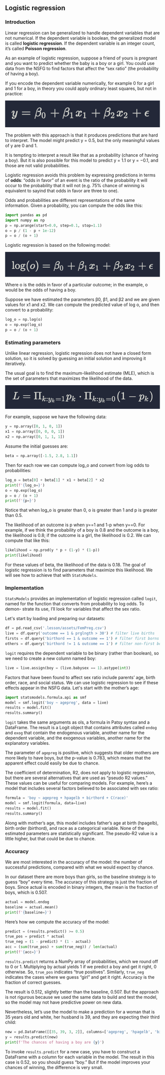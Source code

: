 ## Logistic regression

### Introduction

Linear regression can be generalized to handle dependent variables that are not numerical. If the dependent variable is boolean, the generalized model is called __logistic regression__. If the dependent variable is an integer count, it’s called __Poisson regression__.

As an example of logistic regression, suppose a friend of yours is pregnant and you want to predict whether the baby is a boy or a girl. You could use data from the NSFG to find factors that affect the “sex ratio” (the probability of having a boy).

If you encode the dependent variable numerically, for example 0 for a girl and 1 for a boy, in theory you could apply ordinary least squares, but not in practice:

![Linear model](assets/regression.png)

The problem with this approach is that it produces predictions that are hard to interpret. The model might predict y = 0.5, but the only meaningful values of y are 0 and 1.

It is tempting to interpret a result like that as a probability (chance of having a boy). But it is also possible for this model to predict y = 1.1 or y = −0.1, and those are not valid probabilities.

Logistic regression avoids this problem by expressing predictions in terms of __odds__: “odds in favor” of an event is the ratio of the probability it will occur to the probability that it will not (e.g. 75% chance of winning is equivalent to sayind that odds in favor are three to one).

Odds and probabilities are different representations of the same information. Given a probability, you can compute the odds like this:

```python
import pandas as pd
import numpy as np
p = np.arange(start=0.0, step=0.1, stop=1.1)
o = p / (1 - p + 1e-12)
p = o / (o + 1)
```

Logistic regression is based on the following model:

![Linear model](assets/log_regression.png)

Where o is the odds in favor of a particular outcome; in the example, o would be the odds of having a boy.

Suppose we have estimated the parameters β0, β1, and β2 and we are given values for x1 and x2. We can compute the predicted value of log o, and then convert to a probability:

```python
log_o = np.log(o)
o = np.exp(log_o)
p = o / (o + 1)
```

### Estimating parameters

Unlike linear regression, logistic regression does not have a closed form solution, so it is solved by guessing an initial solution and improving it iteratively.

The usual goal is to find the maximum-likelihood estimate (MLE), which is the set of parameters that maximizes the likelihood of the data.

![Likelihood function](assets/likelihood.png)

For example, suppose we have the following data:

```python
y = np.array([0, 1, 0, 1])
x1 = np.array([0, 0, 0, 1])
x2 = np.array([0, 1, 1, 1])
```

Assume the initial guesses are:
```python
beta = np.array([-1.5, 2.8, 1.1])
```

Then for each row we can compute log_o and convert from log odds to probabilities:

```python
log_o = beta[0] + beta[1] * x1 + beta[2] * x2
print(f'{log_o=}')
o = np.exp(log_o)
p = o / (o + 1)
print(f'{p=}')
```

Notice that when log_o is greater than 0, o is greater than 1 and p is greater than 0.5.

The likelihood of an outcome is p when y==1 and 1-p when y==0. For example, if we think the probability of a boy is 0.8 and the outcome is a boy, the likelihood is 0.8; if the outcome is a girl, the likelihood is 0.2. We can compute that like this:

```python
likelihood = np.prod(y * p + (1-y) * (1-p))
print(likelihood)
```

For these values of beta, the likelihood of the data is 0.18. The goal of logistic regression is to find parameters that maximize this likelihood. We will see how to achieve that with `StatsModels`.

### Implementation

`StatsModels` provides an implementation of logistic regression called `logit`, named for the function that converts from probability to log odds. To demon- strate its use, I’ll look for variables that affect the sex ratio.

Let's start by loading and preparing our datasets:

```python
df = pd.read_csv('.lesson/assets/FemPreg.csv')
live = df.query('outcome == 1 & prglngth > 30') # filter live births
firsts = df.query('birthord == 1 & outcome == 1') # filter first borns
others = df.query('birthord != 1 & outcome == 1') # filter non-first borns
```

`logit` requires the dependent variable to be binary (rather than boolean), so we need to create a new column named boy:

```python
live = live.assign(boy = (live.babysex == 1).astype(int))
```

Factors that have been found to affect sex ratio include parents’ age, birth order, race, and social status. We can use logistic regression to see if these effects appear in the NSFG data. Let's start with the mother’s age:

```python
import statsmodels.formula.api as smf
model = smf.logit('boy ~ agepreg', data = live)
results = model.fit()
results.summary()
```

`logit` takes the same arguments as ols, a formula in Patsy syntax and a DataFrame. The result is a Logit object that contains attributes called `endog` and `exog` that contain the endogenous variable, another name for the dependent variable, and the exogenous variables, another name for the explanatory variables.

The parameter of `agepreg` is positive, which suggests that older mothers are more likely to have boys, but the p-value is 0.783, which means that the apparent effect could easily be due to chance.

The coefficient of determination, R2, does not apply to logistic regression, but there are several alternatives that are used as “pseudo R2 values.” These values can be useful for comparing models. For example, here’s a model that includes several factors believed to be associated with sex ratio:

```python
formula = 'boy ~ agepreg + hpagelb + birthord + C(race)'
model = smf.logit(formula, data=live)
results = model.fit()
results.summary()
```

Along with mother’s age, this model includes father’s age at birth (hpagelb), birth order (birthord), and race as a categorical variable. None of the estimated parameters are statistically significant. The pseudo-R2 value is a little higher, but that could be due to chance.

### Accuracy

We are most interested in the accuracy of the model: the number of successful predictions, compared with what we would expect by chance.

In our dataset there are more boys than girls, so the baseline strategy is to guess “boy” every time. The accuracy of this strategy is just the fraction of boys. Since actual is encoded in binary integers, the mean is the fraction of boys, which is 0.507.

```python
actual = model.endog
baseline = actual.mean()
print(f'{baseline=}')
```

Here’s how we compute the accuracy of the model:

```python
predict = (results.predict() >= 0.5)
true_pos = predict * actual
true_neg = (1 - predict) * (1 - actual)
acc = (sum(true_pos) + sum(true_neg)) / len(actual)
print(f'{acc=}')
```

`results.predict` returns a NumPy array of probabilities, which we round off to 0 or 1. Multiplying by actual yields 1 if we predict a boy and get it right, 0 otherwise. So, `true_pos` indicates “true positives”. Similarly, `true_neg` indicates the cases where we guess “girl” and get it right. Accuracy is the fraction of correct guesses.

The result is 0.512, slightly better than the baseline, 0.507. But the approach is not rigurous because we used the same data to build and test the model, so the model may not have predictive power on new data.

Nevertheless, let’s use the model to make a prediction for a woman that is 35 years old and white, her husband is 39, and they are expecting their third child:

```python
new = pd.DataFrame([[35, 39, 3, 2]], columns=['agepreg', 'hpagelb', 'birthord', 'race'])
y = results.predict(new)
print(f'The chances of having a boy are {y}')
```

To invoke `results.predict` for a new case, you have to construct a DataFrame with a column for each variable in the model. The result in this case is 0.52, so you should guess “boy.” But if the model improves your chances of winning, the difference is very small.
